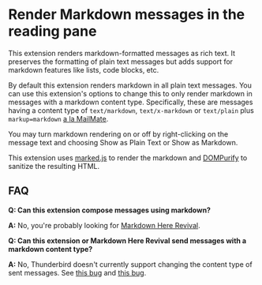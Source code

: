 # Render Markdown messages in the reading pane

This extension renders markdown-formatted messages as rich text. It preserves the formatting of plain text messages but adds support for markdown features like lists, code blocks, etc.

By default this extension renders markdown in all plain text messages. You can use this extension's options to change this to only render markdown in messages with a markdown content type. Specifically, these are messages having a content type of `text/markdown`, `text/x-markdown` or `text/plain` plus `markup=markdown` [a la MailMate](https://blog.freron.com/2011/thoughts-on-writing-emails-using-markdown/).

You may turn markdown rendering on or off by right-clicking on the message text and choosing Show as Plain Text or Show as Markdown.

This extension uses [marked.js](https://marked.js.org/) to render the markdown and [DOMPurify](https://github.com/cure53/DOMPurify) to sanitize the resulting HTML.

## FAQ

**Q: Can this extension compose messages using markdown?**

**A:** No, you're probably looking for [Markdown Here Revival](https://addons.thunderbird.net/en-US/thunderbird/addon/markdown-here-revival/?src=search).

**Q: Can this extension or Markdown Here Revival send messages with a markdown content type?**

**A:** No, Thunderbird doesn't currently support changing the content type of sent messages. See [this bug](https://bugzilla.mozilla.org/show_bug.cgi?id=1717221) and [this bug](https://bugzilla.mozilla.org/show_bug.cgi?id=1280912).
